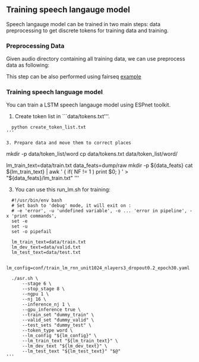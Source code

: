 ## Training speech langauge model
Speech langauge model can be trained in two main steps: data preprocessing to get discrete tokens for training data and training. 

### Preprocessing Data
Given audio directory containing all training data, we can use preprocess data as following:

This step can be also performed using fairseq [example](https://github.com/facebookresearch/fairseq/tree/main/examples/textless_nlp/gslm/ulm)


### Training speech language model
You can train a LSTM speech langauge model using ESPnet toolkit.

1. Create token list in ```data/tokens.txt'''.
```
  python create_token_list.txt
'''

3. Prepare data and move them to correct places
```
  mkdir -p data/token_list/word
  cp data/tokens.txt data/token_list/word/

  lm_train_text=data/train.txt
  data_feats=dump/raw
  mkdir -p ${data_feats}
  cat ${lm_train_text} | awk ' { if( NF != 1 ) print $0; } ' > "${data_feats}/lm_train.txt"
  '''

3. You can use this run_lm.sh for training:
```
  #!/usr/bin/env bash
  # Set bash to 'debug' mode, it will exit on :
  # -e 'error', -u 'undefined variable', -o ... 'error in pipeline', -x 'print commands',
  set -e
  set -u
  set -o pipefail

  lm_train_text=data/train.txt
  lm_dev_text=data/valid.txt
  lm_test_text=data/test.txt

  lm_config=conf/train_lm_rnn_unit1024_nlayers3_dropout0.2_epoch30.yaml

  ./asr.sh \
      --stage 6 \
      --stop_stage 8 \
      --ngpu 1 \
      --nj 16 \
      --inference_nj 1 \
      --gpu_inference true \
      --train_set "dummy_train" \
      --valid_set "dummy_valid" \
      --test_sets "dummy_test" \
      --token_type word \
      --lm_config "${lm_config}" \
      --lm_train_text "${lm_train_text}" \
      --lm_dev_text "${lm_dev_text}" \
      --lm_test_text "${lm_test_text}" "$@"
'''
